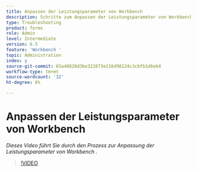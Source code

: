 ```yaml
---
title: Anpassen der Leistungsparameter von Workbench
description: Schritte zum Anpassen der Leistungsparameter von Workbench
type: Troubleshooting
product: forms
role: Admin
level: Intermediate
version: 6.5
feature: 'Workbench '
topic: Administration
index: y
source-git-commit: 65a40826d3be322673e116d98124c3cbfb1d6eb4
workflow-type: tm+mt
source-wordcount: '32'
ht-degree: 6%

---
```



# Anpassen der Leistungsparameter von Workbench

*Dieses Video führt Sie durch den Prozess zur Anpassung der Leistungsparameter von Workbench .*

>[!VIDEO](https://video.tv.adobe.com/v/335511?quality=9&learn=on)

